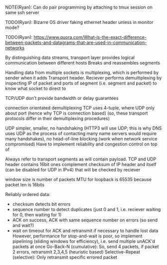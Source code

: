 <!-- SPDX-License-Identifier: zlib-acknowledgement -->

NOTE(Ryan): Can do pair programming by attaching to tmux session on same ssh server

TODO(Ryan): Bizarre OS driver faking ethernet header unless in monitor mode?

TODO(Ryan): https://www.quora.com/What-is-the-exact-difference-between-packets-and-datagrams-that-are-used-in-communication-networks

By distinguishing data streams, transport layer provides logical communication between different hosts
Breaks and reassembles segments

Handling data from multiple sockets is multiplexing, which is performed by sender when it adds Transport header.
Reciever performs demultiplexing by inspecting IP of packet and ports of segment (i.e. segment and packet) to know what socket to direct to

TCP/UDP don't provide bandwidth or delay guarantees

connection orientated demultiplexing TCP uses 4-tuple, where UDP only about port (hence why TCP is connection based)
(so, these transport protocols differ in their demultiplexing procedures)

UDP simpler, smaller, no handshaking (HTTP3 will use UDP; this is why DNS uses UDP as the process of contacting many name servers would require many handshakes), 
no head-of-line blocking (work when network service compromised)
Have to implement reliability and congestion control on top of

Always refer to transport segments as will contain payload. 
TCP and UDP header contains 16bit ones complement checksum of IP header and itself (can be disabled for UDP in IPv4) that will be checked by reciever

window size is number of packets
MTU for loopback is 65535 because packet len is 16bits

Reliably ordered data:
* checksum detects bit errors
* sequence number to detect duplicates (just 0 and 1, i.e. reciever waiting for 0, then waiting for 1)
* ACK on success, ACK with same sequence number on errors (so send and wait?)
* wait on timeout for ACK and retransmit if necessary to handle lost data
However, performance for stop-and-wait is poor, so implement pipelining (sliding windows for efficiency), i.e. send multiple unACK'd packets at once
Go-Back-N (cumulative): So, send 4 packets, if packet 2 errors, retransmit 2,3,4,5 (heuristic based)
Selective-Repeat (selective): Only retransmit specific errored packet
